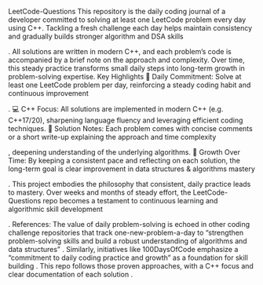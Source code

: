 LeetCode-Questions
This repository is the daily coding journal of a developer committed to solving at least one LeetCode problem every day using C++. Tackling a fresh challenge each day helps maintain consistency and gradually builds stronger algorithm and DSA skills

. All solutions are written in modern C++, and each problem’s code is accompanied by a brief note on the approach and complexity. Over time, this steady practice transforms small daily steps into long-term growth in problem-solving expertise.
Key Highlights
🎯 Daily Commitment: Solve at least one LeetCode problem per day, reinforcing a steady coding habit and continuous improvement

.
💻 C++ Focus: All solutions are implemented in modern C++ (e.g. C++17/20), sharpening language fluency and leveraging efficient coding techniques.
📘 Solution Notes: Each problem comes with concise comments or a short write-up explaining the approach and time complexity

, deepening understanding of the underlying algorithms.
🚀 Growth Over Time: By keeping a consistent pace and reflecting on each solution, the long-term goal is clear improvement in data structures & algorithms mastery

.
This project embodies the philosophy that consistent, daily practice leads to mastery. Over weeks and months of steady effort, the LeetCode-Questions repo becomes a testament to continuous learning and algorithmic skill development

. References: The value of daily problem-solving is echoed in other coding challenge repositories that track one-new-problem-a-day to “strengthen problem-solving skills and build a robust understanding of algorithms and data structures”
. Similarly, initiatives like 100DaysOfCode emphasize a “commitment to daily coding practice and growth” as a foundation for skill building
. This repo follows those proven approaches, with a C++ focus and clear documentation of each solution
.
